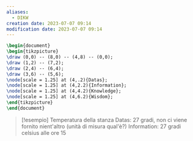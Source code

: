 ```yaml
---
aliases:
  - DIKW
creation date: 2023-07-07 09:14
modification date: 2023-07-07 09:14
---
```


```tikz
\begin{document}
\begin{tikzpicture}
\draw (0,0) -- (8,0) -- (4,8) -- (0,0);
\draw (1,2) -- (7,2);
\draw (2,4) -- (6,4);
\draw (3,6) -- (5,6);
\node[scale = 1.25] at (4,.2){Datas};
\node[scale = 1.25] at (4,2.2){Information};
\node[scale = 1.25] at (4,4.2){Knowledge};
\node[scale = 1.25] at (4,6.2){Wisdom};
\end{tikzpicture}
\end{document}
```

>[!esempio]
>Temperatura della stanza
>Datas: 27 gradi, non ci viene fornito nient'altro (unità di misura qual'è?)
>Information: 27 gradi celsius alle ore 15

